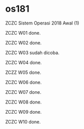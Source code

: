 # os181
ZCZC Sistem Operasi 2018 Awal (1)

ZCZC W01 done.

ZCZC W02 done.

ZCZC W03 sudah dicoba.

ZCZC W04 done.

ZCZZ W05 done.

ZCZC W06 done.

ZCZC W07 done.

ZCZC W08 done.

ZCZC W09 done.

ZCZC W10 done.
